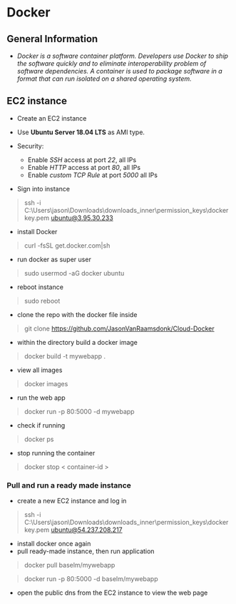 # Docker

## General Information

- *Docker is a software container platform. Developers use Docker to ship the software quickly and to eliminate interoperability problem of software dependencies. A container is used to package software in a format that can run isolated on a shared operating system.*

## EC2 instance

- Create an EC2 instance
- Use **Ubuntu Server 18.04 LTS** as AMI type.
- Security:
  - Enable _SSH_ access at port _22_, all IPs
  - Enable _HTTP_ access at port _80_, all IPs
  - Enable _custom TCP Rule_ at port _5000_ all IPs

- Sign into instance

> ssh -i C:\Users\jason\Downloads\downloads_inner\permission_keys\dockerkey.pem ubuntu@3.95.30.233

- install Docker

> curl -fsSL get.docker.com|sh

- run docker as super user

> sudo usermod -aG docker ubuntu

- reboot instance

> sudo reboot

- clone the repo with the docker file inside

> git clone https://github.com/JasonVanRaamsdonk/Cloud-Docker

- within the directory build a docker image

> docker build -t mywebapp .

- view all images

> docker images

- run the web app

> docker run -p 80:5000 -d mywebapp

- check if running

> docker ps

- stop running the container

> docker stop < container-id >

### Pull and run a ready made instance

- create a new EC2 instance and log in

> ssh -i C:\Users\jason\Downloads\downloads_inner\permission_keys\dockerkey.pem ubuntu@54.237.208.217

- install docker once again
- pull ready-made instance, then run application

> docker pull baselm/mywebapp

> docker run -p 80:5000 -d baselm/mywebapp

- open the public dns from the EC2 instance to view the web page